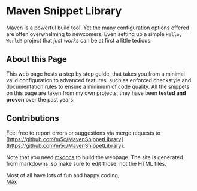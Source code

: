 # Maven Snippet Library

Maven is a powerful build tool. Yet the many configuration options offered are often overwhelming to newcomers. Even setting up a simple ```Hello, World!``` project that *just works* can be at first a little tedious.

## About this Page

This web page hosts a step by step guide, that takes you from a minimal valid configuration to advanced features, such as enforced checkstyle and documentation rules to ensure a minimum of code quality. All the snippets on this page are taken from my own projects, they have been **tested and proven** over the past years.

## Contributions

Feel free to report errors or suggestions via merge requests to [https://github.com/m5c/MavenSnippetLibrary](https://github.com/m5c/MavenSnippetLibrary).

Note that you need [mkdocs](https://squidfunk.github.io/mkdocs-material/) to build the webpage. The site is generated from markdowns, so make sure to edit those, not the HTML files.

Most of all have lots of fun and happy coding,  
[Max](https://www.cs.mcgill.ca/~mschie3/)
